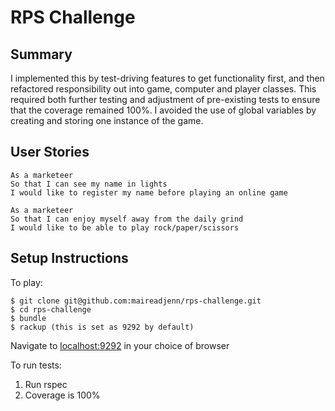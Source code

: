 # RPS Challenge

Summary
-------
I implemented this by test-driving features to get functionality first, and then refactored responsibility out into game, computer and player classes.  This required both further testing and adjustment of pre-existing tests to ensure that the coverage remained 100%.  I avoided the use of global variables by creating and storing one instance of the game.


User Stories
----

```
As a marketeer
So that I can see my name in lights
I would like to register my name before playing an online game

As a marketeer
So that I can enjoy myself away from the daily grind
I would like to be able to play rock/paper/scissors
```



Setup Instructions
----

To play:
```
$ git clone git@github.com:maireadjenn/rps-challenge.git
$ cd rps-challenge
$ bundle
$ rackup (this is set as 9292 by default)
```
Navigate to [localhost:9292](http://localhost:9292) in your choice of browser

To run tests:
1. Run rspec
2. Coverage is 100%
